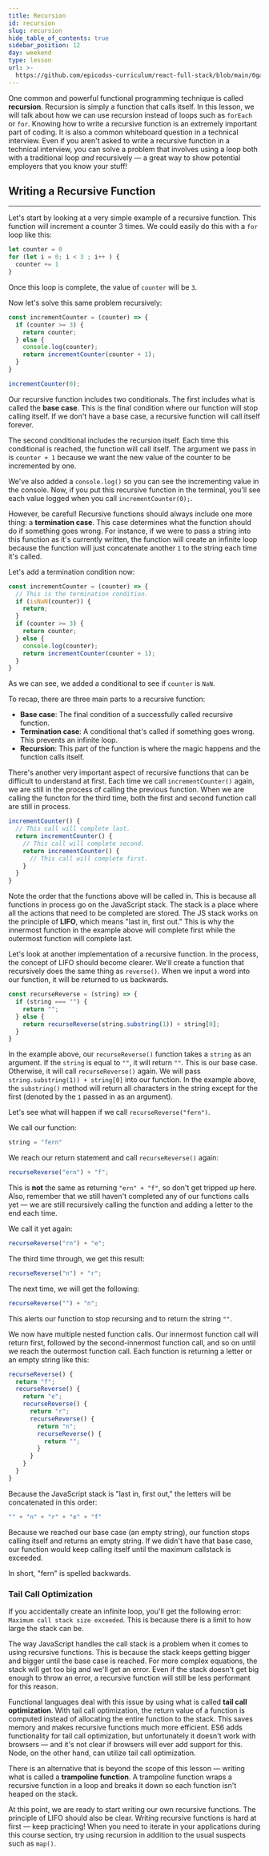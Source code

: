 ```yaml
---
title: Recursion
id: recursion
slug: recursion
hide_table_of_contents: true
sidebar_position: 12
day: weekend
type: lesson
url: >-
  https://github.com/epicodus-curriculum/react-full-stack/blob/main/0ga_recursion.md
---
```


One common and powerful functional programming technique is called **recursion**. Recursion is simply a function that calls itself. In this lesson, we will talk about how we can use recursion instead of loops such as `forEach` or `for`. Knowing how to write a recursive function is an extremely important part of coding. It is also a common whiteboard question in a technical interview. Even if you aren't asked to write a recursive function in a technical interview, you can solve a problem that involves using a loop both with a traditional loop _and_ recursively — a great way to show potential employers that you know your stuff!

## Writing a Recursive Function
---

Let's start by looking at a very simple example of a recursive function. This function will increment a counter 3 times. We could easily do this with a `for` loop like this:

```javascript
let counter = 0
for (let i = 0; i < 3 ; i++ ) {
  counter += 1
}
```

Once this loop is complete, the value of `counter` will be `3`.

Now let's solve this same problem recursively:

```js
const incrementCounter = (counter) => {
  if (counter >= 3) {
    return counter;
  } else {
    console.log(counter);
    return incrementCounter(counter + 1);
  }
}

incrementCounter(0);
```

Our recursive function includes two conditionals. The first includes what is called the **base case**. This is the final condition where our function will stop calling itself. If we don't have a base case, a recursive function will call itself forever.

The second conditional includes the recursion itself. Each time this conditional is reached, the function will call itself. The argument we pass in is `counter + 1` because we want the new value of the counter to be incremented by one.

We've also added a `console.log()` so you can see the incrementing value in the console. Now, if you put this recursive function in the terminal, you'll see each value logged when you call `incrementCounter(0);`.

However, be careful! Recursive functions should always include one more thing: a **termination case**. This case determines what the function should do if something goes wrong. For instance, if we were to pass a string into this function as it's currently written, the function will create an infinite loop because the function will just concatenate another `1` to the string each time it's called.

Let's add a termination condition now:

```javascript
const incrementCounter = (counter) => {
  // This is the termination condition.
  if (isNaN(counter)) {
    return;
  }
  if (counter >= 3) {
    return counter;
  } else {
    console.log(counter);
    return incrementCounter(counter + 1);
  }
}
```

As we can see, we added a conditional to see if `counter` is `NaN`. 

To recap, there are three main parts to a recursive function:

* **Base case**: The final condition of a successfully called recursive function.
* **Termination case**: A conditional that's called if something goes wrong. This prevents an infinite loop.
* **Recursion**: This part of the function is where the magic happens and the function calls itself.

There's another very important aspect of recursive functions that can be difficult to understand at first. Each time we call `incrementCounter()` again, we are still in the process of calling the previous function. When we are calling the functon for the third time, both the first and second function call are still in process.

```js
incrementCounter() {
  // This call will complete last.
  return incrementCounter() {
    // This call will complete second.
    return incrementCounter() {
      // This call will complete first.
    }
  }
}
```

Note the order that the functions above will be called in. This is because all functions in process go on the JavaScript stack. The stack is a place where all the actions that need to be completed are stored. The JS stack works on the principle of **LIFO**, which means "last in, first out." This is why the innermost function in the example above will complete first while the outermost function will complete last.

Let's look at another implementation of a recursive function. In the process, the concept of LIFO should become clearer. We'll create a function that recursively does the same thing as `reverse()`. When we input a word into our function, it will be returned to us backwards.

```js
const recurseReverse = (string) => {
  if (string === "") {
    return "";
  } else {
    return recurseReverse(string.substring(1)) + string[0];
  }
}
```

In the example above, our `recurseReverse()` function takes a `string` as an argument. If the `string` is equal to `""`, it will return `""`. This is our base case. Otherwise, it will call `recurseReverse()` again. We will pass `string.substring(1)) + string[0]` into our function. In the example above, the `substring()` method will return all characters in the string except for the first (denoted by the `1` passed in as an argument).

Let's see what will happen if we call `recurseReverse("fern")`.

We call our function:

```javascript
string = "fern"
```

We reach our return statement and call `recurseReverse()` again:

```javascript
recurseReverse("ern") + "f";
```

This is **not** the same as returning `"ern" + "f"`, so don't get tripped up here. Also, remember that we still haven't completed any of our functions calls yet — we are still recursively calling the function and adding a letter to the end each time.

We call it yet again:

```javascript
recurseReverse("rn") + "e";
```

The third time through, we get this result:

```javascript
recurseReverse("n") + "r";
```

The next time, we will get the following:

```javascript
recurseReverse("") + "n";
```

This alerts our function to stop recursing and to return the string `""`.

We now have multiple nested function calls. Our innermost function call will return first, followed by the second-innermost function call, and so on until we reach the outermost function call. Each function is returning a letter or an empty string like this:

```js
recurseReverse() {
  return "f";
  recurseReverse() {
    return "e";
    recurseReverse() {
      return "r";
      recurseReverse() {
        return "n";
        recurseReverse() {
          return "";
        }
      }
    }
  }
}
```

Because the JavaScript stack is "last in, first out," the letters will be concatenated in this order:

```javascript
"" + "n" + "r" + "e" + "f"
```

Because we reached our base case (an empty string), our function stops calling itself and returns an empty string. If we didn't have that base case, our function would keep calling itself until the maximum callstack is exceeded.

In short, "fern" is spelled backwards.

### Tail Call Optimization

If you accidentally create an infinite loop, you'll get the following error: `Maximum call stack size exceeded`. This is because there is a limit to how large the stack can be.

The way JavaScript handles the call stack is a problem when it comes to using recursive functions. This is because the stack keeps getting bigger and bigger until the base case is reached. For more complex equations, the stack will get too big and we'll get an error. Even if the stack doesn't get big enough to throw an error, a recursive function will still be less performant for this reason.

Functional languages deal with this issue by using what is called **tail call optimization**. With tail call optimization, the return value of a function is computed instead of allocating the entire function to the stack. This saves memory and makes recursive functions much more efficient. ES6 adds functionality for tail call optimization, but unfortunately it doesn't work with browsers — and it's not clear if browsers will ever add support for this. Node, on the other hand, can utilize tail call optimization.

There is an alternative that is beyond the scope of this lesson — writing what is called a **trampoline function**. A trampoline function wraps a recursive function in a loop and breaks it down so each function isn't heaped on the stack.

At this point, we are ready to start writing our own recursive functions. The principle of LIFO should also be clear. Writing recursive functions is hard at first — keep practicing! When you need to iterate in your applications during this course section, try using recursion in addition to the usual suspects such as `map()`.
